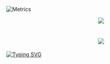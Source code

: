 ![Metrics](https://metrics.lecoq.io/bm131488bm?template=classic&base=header%2C%20activity%2C%20community%2C%20repositories%2C%20metadata&base.indepth=false&base.hireable=false&base.skip=false&config.timezone=Asia%2FShanghai)
<div align="center"> <img src="https://activity-graph.herokuapp.com/graph?username=sun0225SUN&theme=xcode" /> </div>
<h1 align="center"> <a href="https://sunguoqi.com/"> <img src="https://readme-typing-svg.herokuapp.com/?lines=今天天气不错(%22Hello%2C%20World!%22);反正也是骠剽窃别人的!&center=true&size=27"> </a> </h1>
<a href="https://git.io/typing-svg"><img src="https://readme-typing-svg.herokuapp.com?font=Fira+Code&pause=1000&color=F722A1&width=435&lines=~%E4%BB%8A%E5%A4%A9%E5%BE%88%E4%B8%8D%E9%94%99~" alt="Typing SVG" /></a>
